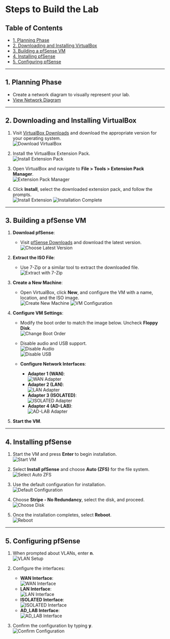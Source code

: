 # Steps to Build the Lab

## Table of Contents
- [1. Planning Phase](#1-planning-phase)
- [2. Downloading and Installing VirtualBox](#2-downloading-and-installing-virtualbox)
- [3. Building a pfSense VM](#3-building-a-pfsense-vm)
- [4. Installing pfSense](#4-installing-pfsense)
- [5. Configuring pfSense](#5-configuring-pfsense)

---

## 1. Planning Phase
- Create a network diagram to visually represent your lab.
- [View Network Diagram](https://github.com/A9u3ybaCyb3r/Virtual-Network-Penetration-Testing-Lab/blob/main/Building%20The%20Lab/Empire%20Net%20Diagram.drawio.pdf)

---

## 2. Downloading and Installing VirtualBox
1. Visit [VirtualBox Downloads](https://www.virtualbox.org/wiki/Downloads) and download the appropriate version for your operating system.  
   ![Download VirtualBox](https://github.com/user-attachments/assets/f291de59-ca36-44c4-93c0-dbb21030192f)

2. Install the VirtualBox Extension Pack.  
   ![Install Extension Pack](https://github.com/user-attachments/assets/40457f5e-4417-4b4b-b642-f0c4c704617e)

3. Open VirtualBox and navigate to **File > Tools > Extension Pack Manager**.  
   ![Extension Pack Manager](https://github.com/user-attachments/assets/67c5e941-0cbf-4dc1-95e9-8ef9ffa4d88d)

4. Click **Install**, select the downloaded extension pack, and follow the prompts.  
   ![Install Extension](https://github.com/user-attachments/assets/2d202300-7d52-43c7-baa2-291f35362450)
   ![Installation Complete](https://github.com/user-attachments/assets/230cf88a-54de-4522-858b-991670742f14)

---

## 3. Building a pfSense VM
1. **Download pfSense**:
   - Visit [pfSense Downloads](https://www.netgate.com/downloads) and download the latest version.  
     ![Choose Latest Version](https://github.com/user-attachments/assets/b1c3be2d-a7dd-437d-af8d-3af6658d3056)

2. **Extract the ISO File**:
   - Use 7-Zip or a similar tool to extract the downloaded file.  
     ![Extract with 7-Zip](https://github.com/user-attachments/assets/b395d9a3-6e1c-4d7d-a32f-352084f731eb)

3. **Create a New Machine**:
   - Open VirtualBox, click **New**, and configure the VM with a name, location, and the ISO image.  
     ![Create New Machine](https://github.com/user-attachments/assets/a1bed139-45f7-4864-9d89-74ef542fc0cc)
     ![VM Configuration](https://github.com/user-attachments/assets/fa7194ac-cf8c-44f5-882e-62213f7dc89d)

4. **Configure VM Settings**:
   - Modify the boot order to match the image below. Uncheck **Floppy Disk**.  
     ![Change Boot Order](https://github.com/user-attachments/assets/f69d55aa-465c-4616-a2cb-ceac898494ef)

   - Disable audio and USB support.  
     ![Disable Audio](https://github.com/user-attachments/assets/0677dd7d-2d4d-4383-8697-01d8fe5b8c04)  
     ![Disable USB](https://github.com/user-attachments/assets/96c4257b-b5aa-416e-a86a-2f23360f1d0c)

   - **Configure Network Interfaces**:
     - **Adapter 1 (WAN)**:  
       ![WAN Adapter](https://github.com/user-attachments/assets/7ba13507-0c08-4ce8-a7a5-48591123ad08)
     - **Adapter 2 (LAN)**:  
       ![LAN Adapter](https://github.com/user-attachments/assets/924e9715-78d5-45ba-8176-7dcb7d878862)
     - **Adapter 3 (ISOLATED)**:  
       ![ISOLATED Adapter](https://github.com/user-attachments/assets/7f6f4678-f46f-4344-8b99-9b39a45d55cf)
     - **Adapter 4 (AD-LAB)**:  
       ![AD-LAB Adapter](https://github.com/user-attachments/assets/7fe81f34-1f06-443e-bbaf-251de2fc6024)

5. **Start the VM**.

---

## 4. Installing pfSense
1. Start the VM and press **Enter** to begin installation.  
   ![Start VM](https://github.com/user-attachments/assets/e8207eaf-82db-4e52-a6e0-5efb4512622d)

2. Select **Install pfSense** and choose **Auto (ZFS)** for the file system.  
   ![Select Auto ZFS](https://github.com/user-attachments/assets/fe0a64bc-c58a-4771-bacf-3412eccc69d3)

3. Use the default configuration for installation.  
   ![Default Configuration](https://github.com/user-attachments/assets/3ef9e02b-aa6d-49f4-92c3-d64d3539a813)

4. Choose **Stripe - No Redundancy**, select the disk, and proceed.  
   ![Choose Disk](https://github.com/user-attachments/assets/e26bf8a4-d30c-4f8b-bad7-b3c3c93121a4)

5. Once the installation completes, select **Reboot**.  
   ![Reboot](https://github.com/user-attachments/assets/2296c60c-d355-4902-9789-5f394ef42f15)

---

## 5. Configuring pfSense
1. When prompted about VLANs, enter **n**.  
   ![VLAN Setup](https://github.com/user-attachments/assets/f9a0cf84-ee71-4439-a54a-731c478bcf64)

2. Configure the interfaces:
   - **WAN Interface**:  
     ![WAN Interface](https://github.com/user-attachments/assets/4f3fe5fa-f812-4c77-a728-cb1f7fdd7b1d)
   - **LAN Interface**:  
     ![LAN Interface](https://github.com/user-attachments/assets/ade25300-b7de-45d2-952d-2bf19da796fe)
   - **ISOLATED Interface**:  
     ![ISOLATED Interface](https://github.com/user-attachments/assets/dc1363e8-5b9f-43e6-9833-e7629f46e538)
   - **AD_LAB Interface**:  
     ![AD_LAB Interface](https://github.com/user-attachments/assets/ea899840-4ee0-4bd5-9b48-8f6f6883aa5d)

3. Confirm the configuration by typing **y**.  
   ![Confirm Configuration](https://github.com/user-attachments/assets/4e4f7eef-f07d-41f7-a125-183)
